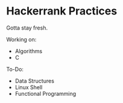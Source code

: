 # Hackerrank Practices

Gotta stay fresh.

Working on:
* Algorithms
* C

To-Do:
* Data Structures
* Linux Shell
* Functional Programming
